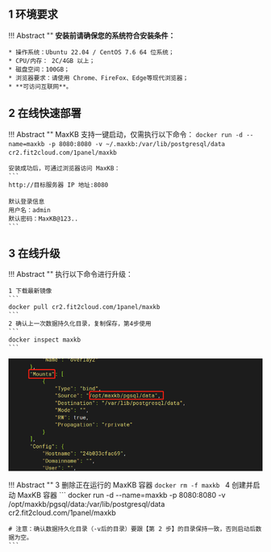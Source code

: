 ## 1 环境要求

!!! Abstract ""
    **安装前请确保您的系统符合安装条件：**

    * 操作系统：Ubuntu 22.04 / CentOS 7.6 64 位系统；
    * CPU/内存： 2C/4GB 以上；
    * 磁盘空间：100GB；
    * 浏览器要求：请使用 Chrome、FireFox、Edge等现代浏览器；
    * **可访问互联网**。     



## 2 在线快速部署

!!! Abstract ""
    MaxKB 支持一键启动，仅需执行以下命令：
    ```
    docker run -d --name=maxkb -p 8080:8080 -v ~/.maxkb:/var/lib/postgresql/data cr2.fit2cloud.com/1panel/maxkb
    ``` 
     
    安装成功后，可通过浏览器访问 MaxKB：
    ```
    http://目标服务器 IP 地址:8080

    默认登录信息
    用户名：admin
    默认密码：MaxKB@123..
    ```

## 3 在线升级

!!! Abstract "" 
    执行以下命令进行升级：

    1 下载最新镜像
    ```
    docker pull cr2.fit2cloud.com/1panel/maxkb
    ```
    2 确认上一次数据持久化目录，复制保存，第4步使用
    ```
    docker inspect maxkb
    ```

![获取pgsql目录](../img/index/mount_pgsqldir.png)

!!! Abstract ""
    3 删除正在运行的 MaxKB 容器
    ```
    docker rm -f maxkb 
    ```
    4 创建并启动 MaxKB 容器
    ```
    docker run -d --name=maxkb -p 8080:8080 -v /opt/maxkb/pgsql/data:/var/lib/postgresql/data cr2.fit2cloud.com/1panel/maxkb

    # 注意：确认数据持久化目录（-v后的目录）要跟【第 2 步】的目录保持一致，否则启动后数据为空。
    ```
